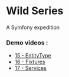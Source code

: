<h1>Wild Series</h1>
A Symfony expedition

<h3>Demo videos :</h3>
<ul>
    <li>
        <a href="https://drive.google.com/file/d/16Euj_BNl4zkggClFDsOvCKEiv6uRUcl9/view?usp=sharing">
        15 - EntityType
        </a>
    </li>
    <li>
        <a href="https://drive.google.com/file/d/1rLwKjC3zAC6djFLJCf8QGNNXxuWXQ-EG/view?usp=sharing">
        16 - Fixtures
        </a>
    </li>
    <li>
        <a href="https://drive.google.com/file/d/1ZbeS9VqTYAFz-XPHKDmh_o9afTI6PgHu/view?usp=sharing">
            17 - Services
        </a>
    </li>
</ul>

